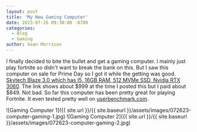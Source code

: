 ```yaml
---
layout: post
title: 'My New Gaming Computer'
date: 2023-07-26 09:30:00 -0700
categories:
  - Blog
  - Gaming
author: Sean Morrison
---
```


I finally decided to bite the bullet and get a gaming computer. I mainly just play fortnite so didn't want to break the bank on this. But I saw this computer on sale for Prime Day so I got it while the getting was good. [Skytech Blaze 3.0 which has I5, 16GB RAM, 512 MVMe SSD, Nvidia RTX 3060](https://a.co/d/cEE4xMX). The link shows about $999 at the time I posted this but I paid about $849. Not bad. So far this computer has been pretty great for playing Fortnite. It even tested pretty well on [userbenchmark.com](https://www.userbenchmark.com/UserRun/63002840).

![Gaming Computer 1]({{ site.url }}/{{ site.baseurl }}/assets/images/072623-computer-gaming-1.jpg)
![Gaming Computer 2]({{ site.url }}/{{ site.baseurl }}/assets/images/072623-computer-gaming-2.jpg)


